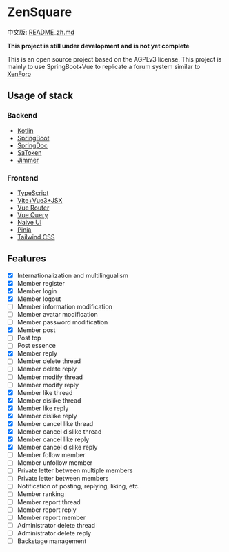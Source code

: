 # ZenSquare

中文版: [README_zh.md](README_zh.md)

**This project is still under development and is not yet complete**

This is an open source project based on the AGPLv3 license. This project is mainly to use SpringBoot+Vue to replicate a
forum system similar to [XenForo](https://xenforo.com/solutions/)

## Usage of stack

### Backend

- [Kotlin](https://kotlinlang.org/)
- [SpringBoot](https://spring.io/projects/spring-boot)
- [SpringDoc](https://springdoc.org/v2)
- [SaToken](https://sa-token.dev33.cn/)
- [Jimmer](https://github.com/babyfish-ct/jimmer)

### Frontend

- [TypeScript](https://www.typescriptlang.org/)
- [Vite+Vue3+JSX](https://vitejs.dev/)
- [Vue Router](https://next.router.vuejs.org/)
- [Vue Query](https://tanstack.com/query/latest)
- [Naive UI](https://www.naiveui.com/)
- [Pinia](https://pinia.vuejs.org/)
- [Tailwind CSS](https://tailwindcss.com/)

## Features

- [x] Internationalization and multilingualism
- [x] Member register
- [x] Member login
- [x] Member logout
- [ ] Member information modification
- [ ] Member avatar modification
- [ ] Member password modification
- [x] Member post
- [ ] Post top
- [ ] Post essence
- [x] Member reply
- [ ] Member delete thread
- [ ] Member delete reply
- [ ] Member modify thread
- [ ] Member modify reply
- [x] Member like thread
- [x] Member dislike thread
- [x] Member like reply
- [x] Member dislike reply
- [x] Member cancel like thread
- [x] Member cancel dislike thread
- [x] Member cancel like reply
- [x] Member cancel dislike reply
- [ ] Member follow member
- [ ] Member unfollow member
- [ ] Private letter between multiple members
- [ ] Private letter between members
- [ ] Notification of posting, replying, liking, etc.
- [ ] Member ranking
- [ ] Member report thread
- [ ] Member report reply
- [ ] Member report member
- [ ] Administrator delete thread
- [ ] Administrator delete reply
- [ ] Backstage management
